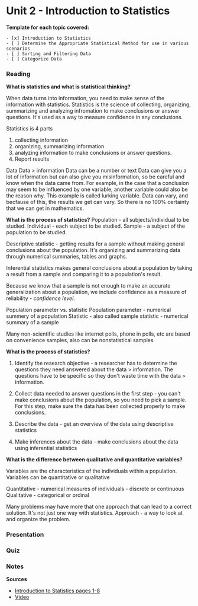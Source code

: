 # Unit 2 - Introduction to Statistics

**Template for each topic covered:**
```
- [x] Introduction to Statistics
- [ ] Determine the Appropriate Statistical Method for use in various scenarios
- [ ] Sorting and Filtering Data
- [ ] Categorize Data
```          

### Reading
**What is statistics and what is statistical thinking?**

When data turns into information, you need to make sense of the information with statistics. Statistics is the science of collecting, organizing, summarizing and analyzing infromation to make conclusions or answer questions. It's used as a way to measure confidence in any conclusions. 

Statistics is 4 parts
1. collecting information
2. organizing, summarizing information
3. analyzing information to make conclusions or answer questions. 
4. Report results

Data
Data > information
Data can be a number or text
Data can give you a lot of information but can also give you misinformation, so be careful and know when the data came from. 
For example, in the case that a conclusion may seem to be influenced by one variable, another variable could also be the reason why. This example is called lurking variable.
Data can vary, and becfause of this, the results we get can vary. So there is no 100% certainty that we can get in mathematics. 

**What is the process of statistics?**
Population - all subjects/individual to be studied.
Individual - each subject to be studied.
Sample - a subject of the population to be studied. 

Descriptive statistic - getting results for a sample without making general conclusions about the population. It's organizing and summarizing data through numerical summaries, tables and graphs. 

Inferential statistics makes general conclusions about a population by taking a result from a sample and comparing it to a population's result. 

Because we know that a sample is not enough to make an accurate generalization about a population, we include confidence as a measure of reliability - _confidence level_. 

Population parameter vs. statistic
Population parameter - numerical summery of a population
Statistic - also called sample statistic - numerical summary of a sample

Many non-scientific studies like internet polls, phone in polls, etc are based on convenience samples, also can be nonstatistical samples

**What is the process of statistics?**
1. Identify the research objective - a researcher has to determine the questions they need answered about the data > information. The questions have to be specific so they don't waste time with the data > information. 

2. Collect data needed to answer questions in the first step - you can't make conclusions about the population, so you need to pick a sample. For this step, make sure the data has been collected properly to make conclusions.

3. Describe the data - get an overview of the data using descriptive statistics

4. Make inferences about the data - make conclusions about the data using inferential statistics

**What is the difference between qualitative and quantitative variables?**

Variables are the characteristics of the individuals within a population. Variables can be quantitative or qualitative

Quantitative - numerical measures of individuals - discrete or continuous
Qualitative - categorical or ordinal 

Many problems may have more that one approach that can lead to a correct solution. It's not just one way with statistics. 
Approach - a way to look at and organize the problem.

### Presentation
### Quiz
### Notes

**Sources**
- [Introduction to Statistics pages 1-8](assets/Algebra%20&%20Trigonometry%20Ch1_Data_Collection.pdf)
- [Video](https://youtu.be/gOs2rgGi-AQ)
 